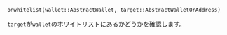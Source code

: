 ```
onwhitelist(wallet::AbstractWallet, target::AbstractWalletOrAddress)
```

`target`が`wallet`のホワイトリストにあるかどうかを確認します。
